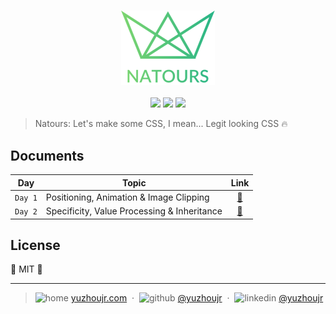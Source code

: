 <h3 style="text-align:center;font-weight: 300;" align="center">
  <img src="img/logo-green-2x.png" width="150px">
</h3>

<p align="center">
  <img src="https://img.shields.io/badge/license-MIT-yellow.svg?style=flat-square">
  <img src="https://img.shields.io/badge/downloads-0k-yellow.svg?style=flat-square">
  <img src="https://img.shields.io/badge/build-passing-yellow.svg?style=flat-square">
</p>


> Natours: Let's make some CSS, I mean... Legit looking CSS 🔥


## Documents

| Day           |   Topic | Link |
| ------------- |------------- |:-------------:|
| `Day 1`     |  Positioning, Animation & Image Clipping  | [🍉](./docs/day1.md) |
| `Day 2`     |  Specificity, Value Processing & Inheritance  | [🍑](./docs/day2.md) |

## License

🌱 MIT 🌱

---

> ![home](http://yuzhoujr.com/emoji/home.svg) [yuzhoujr.com](http://www.yuzhoujr.com) &nbsp;&middot;&nbsp;
> ![github](http://yuzhoujr.com/emoji/github.svg)  [@yuzhoujr](https://github.com/yuzhoujr) &nbsp;&middot;&nbsp;
> ![linkedin](http://yuzhoujr.com/emoji/linkedin.svg)  [@yuzhoujr](https://linkedin.com/in/yuzhoujr)

